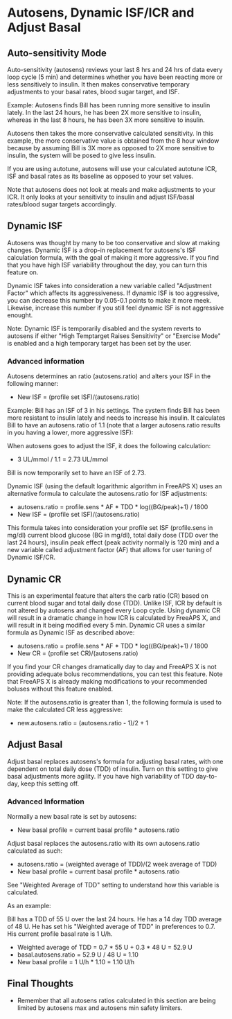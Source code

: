 # Autosens, Dynamic ISF/ICR and Adjust Basal
## Auto-sensitivity Mode
Auto-sensitivity (autosens) reviews your last 8 hrs and 24 hrs of data every loop cycle (5 min) and determines whether you have been reacting more or less sensitively to insulin. It then makes conservative temporary adjustments to your basal rates, blood sugar target, and ISF.

Example:
Autosens finds Bill has been running more sensitive to insulin lately. In the last 24 hours, he has been 2X more sensitive to insulin, whereas in the last 8 hours, he has been 3X more sensitive to insulin.

Autosens then takes the more conservative calculated sensitivity. In this example, the more conservative value is obtained from the 8 hour window because by assuming Bill is 3X more as opposed to 2X more sensitive to insulin, the system will be posed to give less insulin.

If you are using autotune, autosens will use your calculated autotune ICR, ISF and basal rates as its baseline as opposed to your set values.

Note that autosens does not look at meals and make adjustments to your ICR. It only looks at your sensitivity to insulin and adjust ISF/basal rates/blood sugar targets accordingly.

## Dynamic ISF
Autosens was thought by many to be too conservative and slow at making changes. Dynamic ISF is a drop-in replacement for autosens's ISF calculation formula, with the goal of making it more aggressive. If you find that you have high ISF variability throughout the day, you can turn this feature on.

Dynamic ISF takes into consideration a new variable called "Adjustment Factor" which affects its aggressiveness. If dynamic ISF is too aggressive, you can decrease this number by 0.05-0.1 points to make it more meek. Likewise, increase this number if you still feel dynamic ISF is not aggressive enought.

Note: Dynamic ISF is temporarily disabled and the system reverts to autosens if either "High Temptarget Raises Sensitivity" or "Exercise Mode" is enabled and a high temporary target has been set by the user.

### Advanced information
Autosens determines an ratio (autosens.ratio) and alters your ISF in the following manner:

- New ISF = (profile set ISF)/(autosens.ratio)

Example: Bill has an ISF of 3 in his settings. The system finds Bill has been more resistant to insulin lately and needs to increase his insulin. It calculates Bill to have an autosens.ratio of 1.1 (note that a larger autosens.ratio results in you having a lower, more aggressive ISF):

When autosens goes to adjust the ISF, it does the following calculation:

- 3 UL/mmol / 1.1 = 2.73 UL/mmol

Bill is now temporarily set to have an ISF of 2.73.

Dynamic ISF (using the default logarithmic algorithm in FreeAPS X) uses an alternative formula to calculate the autosens.ratio for ISF adjustments:

- autosens.ratio = profile.sens * AF * TDD * log((BG/peak)+1) / 1800
- New ISF = (profile set ISF)/(autosens.ratio)

This formula takes into consideration your profile set ISF (profile.sens in mg/dl) current blood glucose (BG in mg/dl), total daily dose (TDD over the last 24 hours), insulin peak effect (peak activity normally is 120 min) and a new variable called adjustment factor (AF) that allows for user tuning of Dynamic ISF/CR.

## Dynamic CR
This is an experimental feature that alters the carb ratio (CR) based on current blood sugar and total daily dose (TDD). Unlike ISF, ICR by default is not altered by autosens and changed every Loop cycle. Using dynamic CR will result in a dramatic change in how ICR is calculated by FreeAPS X, and will result in it being modified every 5 min. Dynamic CR uses a similar formula as Dynamic ISF as described above:

- autosens.ratio = profile.sens * AF * TDD * log((BG/peak)+1) / 1800
- New CR = (profile set CR)/(autosens.ratio)

If you find your CR changes dramatically day to day and FreeAPS X is not providing adequate bolus recommendations, you can test this feature. Note that FreeAPS X is already making modifications to your recommended boluses without this feature enabled.

Note:
If the autosens.ratio is greater than 1, the following formula is used to make the calculated CR less aggressive: 

- new.autosens.ratio = (autosens.ratio - 1)/2 + 1 

## Adjust Basal
Adjust basal replaces autosens's formula for adjusting basal rates, with one dependent on total daily dose (TDD) of insulin. Turn on this setting to give basal adjustments more agility. If you have high variability of TDD day-to-day, keep this setting off.

### Advanced Information
Normally a new basal rate is set by autosens:

- New basal profile = current basal profile * autosens.ratio

Adjust basal replaces the autosens.ratio with its own autosens.ratio calculated as such:

- autosens.ratio = (weighted average of TDD)/(2 week average of TDD)
- New basal profile = current basal profile * autosens.ratio

See "Weighted Average of TDD" setting to understand how this variable is calculated.

As an example:

Bill has a TDD of 55 U over the last 24 hours. He has a 14 day TDD average of 48 U. He has set his "Weighted average of TDD" in preferences to 0.7. His current profile basal rate is 1 U/h.

- Weighted average of TDD = 0.7 * 55 U + 0.3 * 48 U = 52.9 U
- basal.autosens.ratio = 52.9 U / 48 U = 1.10
- New basal profile = 1 U/h * 1.10 = 1.10 U/h


## Final Thoughts
- Remember that all autosens ratios calculated in this section are being limited by autosens max and autosens min safety limiters.